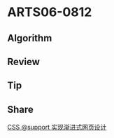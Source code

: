 # ARTS06-0812

## Algorithm

## Review

## Tip

## Share

[CSS @support 实现渐进式网页设计](https://blog.lfanglee.cn/article/5d67d0d5bdd8cc28380685a8)
